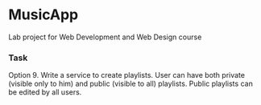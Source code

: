 # MusicApp
Lab project for Web Development and Web Design course

### Task
Option 9. 
Write a service to create playlists. 
User can have both private (visible only to him) and public (visible to all) playlists. 
Public playlists can be edited by all users.
